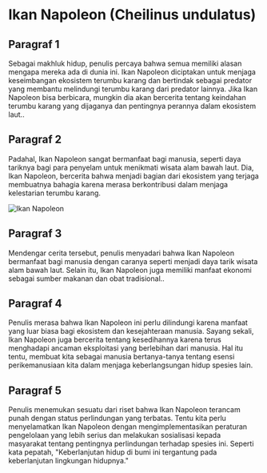 # Ikan Napoleon (Cheilinus undulatus)

## Paragraf 1

Sebagai makhluk hidup, penulis percaya bahwa semua memiliki alasan mengapa mereka ada di dunia ini. Ikan Napoleon diciptakan untuk menjaga keseimbangan ekosistem terumbu karang dan bertindak sebagai predator yang membantu melindungi terumbu karang dari predator lainnya. Jika Ikan Napoleon bisa berbicara, mungkin dia akan bercerita tentang keindahan terumbu karang yang dijaganya dan pentingnya perannya dalam ekosistem laut..

## Paragraf 2

Padahal, Ikan Napoleon sangat bermanfaat bagi manusia, seperti daya tariknya bagi para penyelam untuk menikmati wisata alam bawah laut. Dia, Ikan Napoleon, bercerita bahwa menjadi bagian dari ekosistem yang terjaga membuatnya bahagia karena merasa berkontribusi dalam menjaga kelestarian terumbu karang.

![Ikan Napoleon](https://coralreefpalau.org/wp-content/uploads/2017/03/cheilinus-undulatus-ruppell.jpg)

## Paragraf 3

Mendengar cerita tersebut, penulis menyadari bahwa Ikan Napoleon bermanfaat bagi manusia dengan caranya seperti menjadi daya tarik wisata alam bawah laut. Selain itu, Ikan Napoleon juga memiliki manfaat ekonomi sebagai sumber makanan dan obat tradisional..

## Paragraf 4

Penulis merasa bahwa Ikan Napoleon ini perlu dilindungi karena manfaat yang luar biasa bagi ekosistem dan kesejahteraan manusia. Sayang sekali, Ikan Napoleon juga bercerita tentang kesedihannya karena terus menghadapi ancaman eksploitasi yang berlebihan dari manusia. Hal itu tentu, membuat kita sebagai manusia bertanya-tanya tentang esensi perikemanusiaan kita dalam menjaga keberlangsungan hidup spesies lain.

## Paragraf 5

Penulis menemukan sesuatu dari riset bahwa Ikan Napoleon terancam punah dengan status perlindungan yang terbatas. Tentu kita perlu menyelamatkan Ikan Napoleon dengan mengimplementasikan peraturan pengelolaan yang lebih serius dan melakukan sosialisasi kepada masyarakat tentang pentingnya perlindungan terhadap spesies ini. Seperti kata pepatah, "Keberlanjutan hidup di bumi ini tergantung pada keberlanjutan lingkungan hidupnya."
